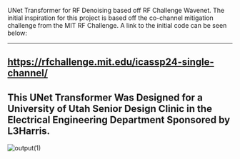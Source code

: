 UNet Transformer for RF Denoising based off RF Challenge Wavenet. The initial inspiration for this project is based off the co-channel mitigation challenge from the MIT RF Challenge. A link to the initial code can be seen below: 


----------------------------------------------------------
https://rfchallenge.mit.edu/icassp24-single-channel/
----------------------------------------------------------

This UNet Transformer Was Designed for a University of Utah Senior Design Clinic in the Electrical Engineering Department Sponsored by L3Harris. 
----------------------------------------------------------

![output(1)](https://github.com/user-attachments/assets/f016a587-d187-4a74-b4a6-6096682e8f8a)

